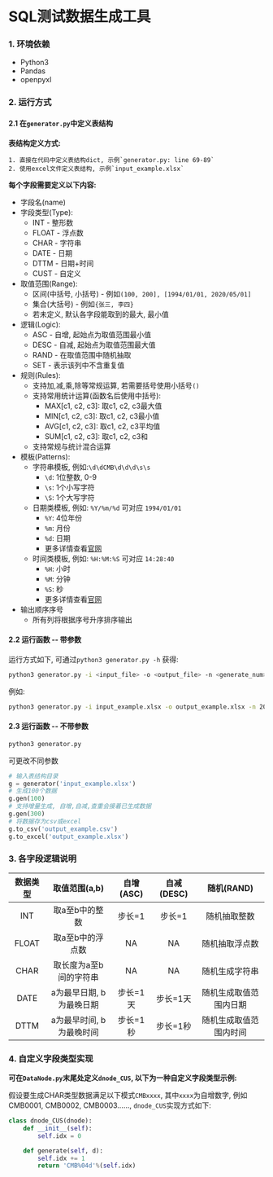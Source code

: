 # SQL测试数据生成工具

### 1. 环境依赖

+ Python3
+ Pandas
+ openpyxl

### 2. 运行方式

#### 2.1 在`generator.py`中定义表结构

**表结构定义方式:**

 	1. 直接在代码中定义表结构dict, 示例`generator.py: line 69-89` 
 	2. 使用excel文件定义表结构, 示例`input_example.xlsx`

**每个字段需要定义以下内容:**

+ 字段名(name)
+ 字段类型(Type):
  + INT - 整形数
  + FLOAT - 浮点数
  + CHAR - 字符串
  + DATE - 日期
  + DTTM - 日期+时间
  + CUST - 自定义
+ 取值范围(Range):
  + 区间(中括号, 小括号) - 例如`(100, 200], [1994/01/01, 2020/05/01]`
  + 集合(大括号) - 例如`{张三, 李四}`
  + 若未定义, 默认各字段能取到的最大, 最小值
+ 逻辑(Logic):
  + ASC - 自增, 起始点为取值范围最小值
  + DESC - 自减, 起始点为取值范围最大值
  + RAND - 在取值范围中随机抽取
  + SET - 表示该列中不含重复值
+ 规则(Rules):
  + 支持加,减,乘,除等常规运算, 若需要括号使用小括号`()`
  + 支持常用统计运算(函数名后使用中括号):
    + MAX[c1, c2, c3]: 取c1, c2, c3最大值
    + MIN[c1, c2, c3]: 取c1, c2, c3最小值
    + AVG[c1, c2, c3]: 取c1, c2, c3平均值
    + SUM[c1, c2, c3]: 取c1, c2, c3和
  + 支持常规与统计混合运算
+ 模板(Patterns):
  + 字符串模板, 例如:`\d\dCMB\d\d\d\s\s `
    + `\d`: 1位整数, 0-9
    + `\s`: 1个小写字符
    + `\S`: 1个大写字符
  + 日期类模板, 例如: `%Y/%m/%d` 可对应 `1994/01/01`
    + `%Y`: 4位年份
    + `%m`: 月份
    + `%d`: 日期
    + 更多详情查看[官网](https://docs.python.org/3.6/library/datetime.html#strftime-and-strptime-behavior)
  + 时间类模板, 例如: `%H:%M:%S` 可对应 `14:28:40`
    + `%H`: 小时
    + `%M`: 分钟
    + `%S`: 秒
    + 更多详情查看[官网](https://docs.python.org/3.6/library/datetime.html#strftime-and-strptime-behavior)
+ 输出顺序序号
  + 所有列将根据序号升序排序输出

#### 2.2 运行函数 -- 带参数

运行方式如下, 可通过`python3 generator.py -h` 获得:

```bash
python3 generator.py -i <input_file> -o <output_file> -n <generate_num>
```

例如:

```bash
python3 generator.py -i input_example.xlsx -o output_example.xlsx -n 200
```



#### 2.3 运行函数 -- 不带参数

```bash
python3 generator.py
```

可更改不同参数

```python
# 输入表结构目录
g = generator('input_example.xlsx')
# 生成100个数据
g.gen(100)
# 支持增量生成, 自增,自减,查重会接着已生成数据
g.gen(300)
# 将数据存为csv或excel
g.to_csv('output_example.csv')
g.to_excel('output_example.xlsx')
```



### 3. 各字段逻辑说明

| 数据类型 |      取值范围(a,b)       | 自增(ASC) | 自减(DESC) |       随机(RAND)       |
| :------: | :----------------------: | :-------: | :--------: | :--------------------: |
|   INT    |      取a至b中的整数      |  步长=1   |   步长=1   |      随机抽取整数      |
|  FLOAT   |     取a至b中的浮点数     |    NA     |     NA     |     随机抽取浮点数     |
|   CHAR   |  取长度为a至b间的字符串  |    NA     |     NA     |     随机生成字符串     |
|   DATE   | a为最早日期, b为最晚日期 | 步长=1天  |  步长=1天  | 随机生成取值范围内日期 |
|   DTTM   | a为最早时间, b为最晚时间 | 步长=1秒  |  步长=1秒  | 随机生成取值范围内时间 |

 

### 4. 自定义字段类型实现

**可在`DataNode.py`末尾处定义`dnode_CUS`, 以下为一种自定义字段类型示例:**

假设要生成CHAR类型数据满足以下模式`CMBxxxx`, 其中`xxxx`为自增数字, 例如CMB0001, CMB0002, CMB0003……, `dnode_CUS`实现方式如下:

```python
class dnode_CUS(dnode):
    def __init__(self):
        self.idx = 0

    def generate(self, d):
        self.idx += 1
        return 'CMB%04d'%(self.idx)
```

